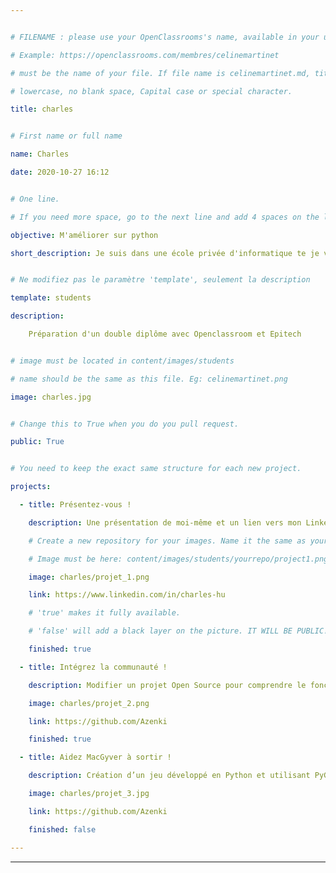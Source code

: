 ```yaml
---


# FILENAME : please use your OpenClassrooms's name, available in your url.

# Example: https://openclassrooms.com/membres/celinemartinet

# must be the name of your file. If file name is celinemartinet.md, title is celinemartinet.

# lowercase, no blank space, Capital case or special character.

title: charles


# First name or full name

name: Charles

date: 2020-10-27 16:12


# One line.

# If you need more space, go to the next line and add 4 spaces on the left, as in 'description'.

objective: M'améliorer sur python

short_description: Je suis dans une école privée d'informatique te je voudrais diversifier mes possibilités et surtout solidifier mes bases en python


# Ne modifiez pas le paramètre 'template', seulement la description

template: students

description:

    Préparation d'un double diplôme avec Openclassroom et Epitech


# image must be located in content/images/students

# name should be the same as this file. Eg: celinemartinet.png

image: charles.jpg


# Change this to True when you do you pull request.

public: True


# You need to keep the exact same structure for each new project.

projects:

  - title: Présentez-vous !

    description: Une présentation de moi-même et un lien vers mon LinkedIn.

    # Create a new repository for your images. Name it the same as your nickname and profile picture.

    # Image must be here: content/images/students/yourrepo/project1.png

    image: charles/projet_1.png

    link: https://www.linkedin.com/in/charles-hu

    # 'true' makes it fully available.

    # 'false' will add a black layer on the picture. IT WILL BE PUBLIC!

    finished: true

  - title: Intégrez la communauté !

    description: Modifier un projet Open Source pour comprendre le fonctionnement de Git, github et PR.

    image: charles/projet_2.png

    link: https://github.com/Azenki

    finished: true

  - title: Aidez MacGyver à sortir !

    description: Création d’un jeu développé en Python et utilisant PyGame.

    image: charles/projet_3.jpg

    link: https://github.com/Azenki

    finished: false

---
```



---

